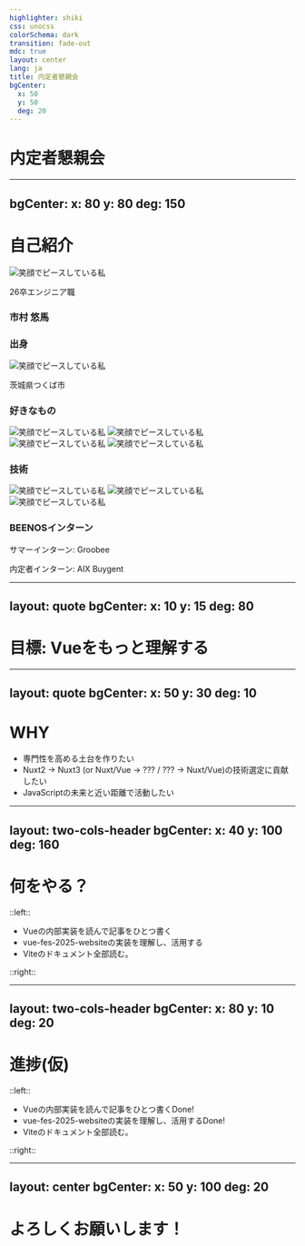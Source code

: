 ```yaml
---
highlighter: shiki
css: unocss
colorSchema: dark
transition: fade-out
mdc: true
layout: center
lang: ja
title: 内定者懇親会
bgCenter:
  x: 50
  y: 50
  deg: 20
---
```


# 内定者懇親会

---
bgCenter:
  x: 80
  y: 80
  deg: 150
---

# 自己紹介

<div v-click></div>

<div relative w-full h-full>
  <div w-full absolute inset-x-0 bottom-10 flex="~ col" items-center>
    <img src="/icon.jpg" w-50 rounded-full alt="笑顔でピースしている私"/>
    <p>26卒エンジニア職</p>
    <h3 font-bold>市村 悠馬</h3>
  </div>

  <div absolute top-0 left-30
    v-motion
    :initial="{ x:200, y: 200, opacity: 0 }"
    :click-1="{ x: 0, y: 0, opacity: 1 }"
    :duration="1000">
    <h3>出身</h3>
    <img src="/tsukuba.png" w-30 rounded-full alt="笑顔でピースしている私"/>
    <p>茨城県つくば市</p>
  </div>

  <div absolute right-60
    v-motion
    :initial="{ x:-200, y: 200, opacity: 0 }"
    :click-1="{ x: 0, y: 0, opacity: 1 }"
    :duration="1000">
    <h3>好きなもの</h3>
    <div relative>
      <img src="/h3-fip.png" w-20 rounded-full absolute top-1 alt="笑顔でピースしている私"/>
      <img src="/kashima.jpg" w-20 rounded-full absolute left-19 alt="笑顔でピースしている私"/>
      <img src="/atomic.jpg" w-20 rounded-full absolute left-37 top-5 alt="笑顔でピースしている私"/>
      <img src="/valorant.jpeg" w-20 rounded-full absolute left-48 top-20 alt="笑顔でピースしている私"/>
    </div>
  </div>
  <div absolute right-35 bottom-60
    v-motion
    :initial="{ x:-230, y: 0, opacity: 0 }"
    :click-1="{ x: 0, y: 0, opacity: 1 }"
    :duration="1000">
    <h3>技術</h3>
    <div w-30 relative>
      <img src="/vue.png" h-20 absolute left-10 alt="笑顔でピースしている私"/>
      <img src="/viteplus.png" h-15 absolute top-15 left-25 alt="笑顔でピースしている私"/>
      <img src="/standard.png" h-20 absolute top-25 left-10 alt="笑顔でピースしている私"/>
    </div>
  </div>
  <div absolute left-10 bottom-10
    v-motion
    :initial="{ x:250, y: 0, opacity: 0 }"
    :click-1="{ x: 0, y: 0, opacity: 1 }"
    :duration="1000">
    <h3>BEENOSインターン</h3>
    <p>サマーインターン: Groobee</p>
    <p>内定者インターン: AIX Buygent</p>
  </div>
</div>

---
layout: quote
bgCenter:
  x: 10
  y: 15
  deg: 80
---

# 目標: Vueをもっと理解する

---
layout: quote
bgCenter:
  x: 50
  y: 30
  deg: 10
---

# WHY

- 専門性を高める土台を作りたい
- Nuxt2 → Nuxt3<span text-xs> (or Nuxt/Vue → ??? / ??? → Nuxt/Vue)</span>の技術選定に貢献したい
- JavaScriptの未来と近い距離で活動したい

---
layout: two-cols-header
bgCenter:
  x: 40
  y: 100
  deg: 160
---

<div v-click="[1,3]"></div>

# 何をやる？

::left::

<div h-100 flex="~ col" items-center justify-center>
  <ul flex="~ col gap-10">
    <li
      v-motion
      :initial="{opacity:1}"
      :click-1="{opacity:1}"
      :click-2-4="{opacity:0.1}"
    >
      Vueの内部実装を読んで記事をひとつ書く
    </li>
    <li
      v-motion
      :initial="{opacity:1}"
      :click-1="{opacity:0.1}"
      :click-2="{opacity:1}"
      :click-3="{opacity:0.1}"
    >
      vue-fes-2025-websiteの実装を理解し、活用する
    </li>
    <li
      v-motion
      :initial="{opacity:1}"
      :click-1-3="{opacity:0.1}"
      :click-3="{opacity:1}"
    >
      Viteのドキュメント全部読む。
    </li>
  </ul>
</div>

::right::

<div h-100 flex="~ col" items-center justify-center>
  <v-switch transition="fade">
    <template #1>
      <ul
        v-motion
        :initial="{opacity: 0}"
        :click-1="{opacity: 1}"
        :click-2="{opacity: 0}"
        :leave="{opacity: 1}"
        :duration="600">
        <li>「OptionsAPIはCompositionsAPIを土台にしています！」の意味を確かめる</li>
        <li>ドキュメントの冒頭に書いてあるんだけど、これに固執して深掘りしてみる</li>
      </ul>
    </template>
    <template #2>
      <ul
        v-motion
        :initial="{opacity: 0}"
        :click-2="{opacity: 1}"
        :click-3="{opacity: 0}"
        :leave="{opacity: 1}"
        :duration="600">
        <li>モダンな技術構成、品質の高い設計を吸収する</li>
        <li>吸収した知見をもとにポートフォリオサイトを作る</li>
      </ul>
    </template>
    <template #3>
      <ul
        v-motion
        :initial="{opacity: 0}"
        :click-3="{opacity: 1}"
        :leave="{opacity: 1}"
        :duration="600">
        <li>Vite+でたくさんの技術が密に連携する前に土台となる知識を得ておきたい</li>
        <li>きちんとコントリビュートする心意気を忙しくなる前に作る</li>
      </ul>
    </template>
  </v-switch>
</div>

---
layout: two-cols-header
bgCenter:
  x: 80
  y: 10
  deg: 20
---

# 進捗(仮)

::left::

<div h-100 flex="~ col" items-center justify-center>
  <ul flex="~ col gap-10">
    <li
      v-motion
      :initial="{opacity:1}"
      :click-1="{opacity:1}"
      :click-2-4="{opacity:0.1}"
    >
      Vueの内部実装を読んで記事をひとつ書く<span px2 bg-hex-9dd4a270 rounded>Done!</span>
    </li>
    <li
      v-motion
      :initial="{opacity:1}"
      :click-1="{opacity:0.1}"
      :click-2="{opacity:1}"
      :click-3="{opacity:0.1}"
    >
      vue-fes-2025-websiteの実装を理解し、活用する<span px2 bg-hex-9dd4a270 rounded>Done!</span>
    </li>
    <li
      v-motion
      :initial="{opacity:1}"
      :click-1-3="{opacity:0.1}"
      :click-3="{opacity:1}"
    >
      Viteのドキュメント全部読む。
    </li>
  </ul>
</div>

::right::

<div h-100 flex="~ col" items-center justify-center>
<!-- NOTE: これ、v-ifと$clickでもっとスマートに実装できるのでは？ -->
  <v-switch>
    <template #1>
      <div
        v-click="[1,2]"
        v-motion
        :initial="{opacity: 0}"
        :click-1="{opacity: 1}"
        :click-2="{opacity: 0}"
        :leave="{opacity: 1}"
        :duration="600"
      >
        <p>vuejs/coreを読んで記事を一本書いた🎉</p>
        <a href="https://zenn.dev/naofumik/articles/xxxxxxx" ><img src="/article.png" alt="笑顔でピースしている私"/></a>
      </div>
    </template>
    <template #2>
      <div
        v-motion
        :initial="{opacity: 0}"
        :click-2="{opacity: 1}"
        :click-3="{opacity: 0}"
        :duration="600"
      >
        <p>アーキテクチャをがっつり参考にしてポートフォリオサイトを作成🎉</p>
        <p>参考にしたポイントをまとめて記事にしたい...</p>
        <a href="https://zenn.dev/naofumik/articles/xxxxxxx" ><img src="/portfolio.png" alt="笑顔でピースしている私"/></a>
      </div>
    </template>
    <template #3>
      <div
        v-motion
        :initial="{opacity: 0}"
        :click-3="{opacity: 1}"
        :click-4="{opacity: 0}"
        :duration="600"
      >
        <p>翻訳しながら読み始めた！</p>
      </div>
    </template>
  </v-switch>
</div>

---
layout: center
bgCenter:
  x: 50
  y: 100
  deg: 20
---

# よろしくお願いします！
